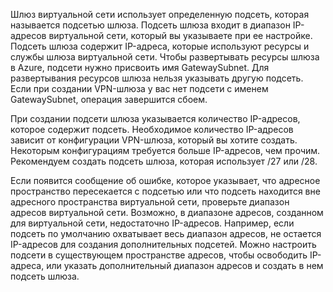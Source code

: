 Шлюз виртуальной сети использует определенную подсеть, которая называется подсетью шлюза. Подсеть шлюза входит в диапазон IP-адресов виртуальной сети, который вы указываете при ее настройке. Подсеть шлюза содержит IP-адреса, которые используют ресурсы и службы шлюза виртуальной сети. Чтобы развертывать ресурсы шлюза в Azure, подсети нужно присвоить имя GatewaySubnet. Для развертывания ресурсов шлюза нельзя указывать другую подсеть. Если при создании VPN-шлюза у вас нет подсети с именем GatewaySubnet, операция завершится сбоем.

При создании подсети шлюза указывается количество IP-адресов, которое содержит подсеть. Необходимое количество IP-адресов зависит от конфигурации VPN-шлюза, который вы хотите создать. Некоторым конфигурациям требуется больше IP-адресов, чем прочим. Рекомендуем создать подсеть шлюза, которая использует /27 или /28.

Если появится сообщение об ошибке, которое указывает, что адресное пространство пересекается с подсетью или что подсеть находится вне адресного пространства виртуальной сети, проверьте диапазон адресов виртуальной сети. Возможно, в диапазоне адресов, созданном для виртуальной сети, недостаточно IP-адресов. Например, если подсеть по умолчанию охватывает весь диапазон адресов, не остается IP-адресов для создания дополнительных подсетей. Можно настроить подсети в существующем пространстве адресов, чтобы освободить IP-адреса, или указать дополнительный диапазон адресов и создать в нем подсеть шлюза.